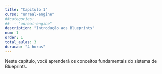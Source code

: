```yaml
---
title: "Capitulo 1"
curso: "unreal-engine"
##categories: 
##  - "unreal-engine"
description: "Introdução aos Blueprints"
num: 1
order: 1
total_aulas: 3
duracao: "4 horas"
---
```


Neste capítulo, você aprenderá os conceitos fundamentais do sistema de Blueprints.